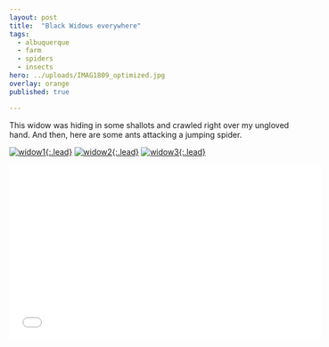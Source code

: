 ```yaml
---
layout: post
title:  "Black Widows everywhere"
tags:
  - albuquerque
  - farm
  - spiders
  - insects	
hero: ../uploads/IMAG1809_optimized.jpg
overlay: orange
published: true

---
```


This widow was hiding in some shallots and crawled right over my ungloved hand. And then, here are some ants attacking a jumping spider.

[![widow1](../uploads/IMAG1809_optimized.jpg){:.lead}](../uploads/IMAG1809.jpg)
[![widow2](../uploads/IMAG1810_optimized.jpg){:.lead}](../uploads/IMAG1810.jpg)
[![widow3](../uploads/IMAG1811_optimized.jpg){:.lead}](../uploads/IMAG1811.jpg)


<iframe width="560" height="315" src="../uploads/VIDEO0106.mp4" frameborder="0">under attack</iframe>
